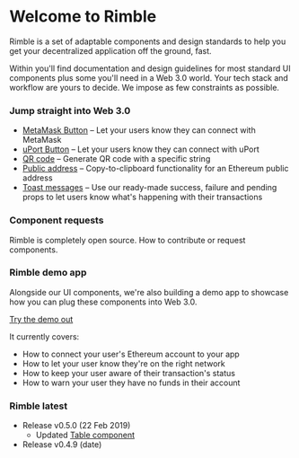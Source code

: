# Welcome to Rimble  
Rimble is a set of adaptable components and design standards to help you get your decentralized application off the ground, fast.

Within you'll find documentation and design guidelines for most standard UI components plus some you'll need in a Web 3.0 world. Your tech stack and workflow are yours to decide. We impose as few constraints as possible.

<!-- STORY -->

### Jump straight into Web 3.0
- [MetaMask Button](https://consensys.github.io/rimble-ui/?path=/story/button--metamaskbutton) – Let your users know they can connect with MetaMask
- [uPort Button](https://consensys.github.io/rimble-ui/?path=/story/button--uportbutton) – Let your users know they can connect with uPort
- [QR code](https://consensys.github.io/rimble-ui/?path=/story/qr-code--default) – Generate QR code with a specific string
- [Public address](https://consensys.github.io/rimble-ui/?path=/story/publicaddress--publicaddress) – Copy-to-clipboard functionality for an Ethereum public address
- [Toast messages](https://consensys.github.io/rimble-ui/?path=/story/toastmessage--toastmessage-component) – Use our ready-made success, failure and pending props to let users know what's happening with their transactions

### Component requests

Rimble is completely open source.
How to contribute or request components.

### Rimble demo app  
Alongside our UI components, we're also building a demo app to showcase how you can plug these components into Web 3.0.

[Try the demo out](https://mikelockz.github.io/rimble-app-demo/)

It currently covers:
- How to connect your user's Ethereum account to your app
- How to let your user know they're on the right network
- How to keep your user aware of their transaction's status
- How to warn your user they have no funds in their account

### Rimble latest
- Release v0.5.0 (22 Feb 2019)
  - Updated [Table component](https://consensys.github.io/rimble-ui/?path=/story/table--default)
- Release v0.4.9 (date)
